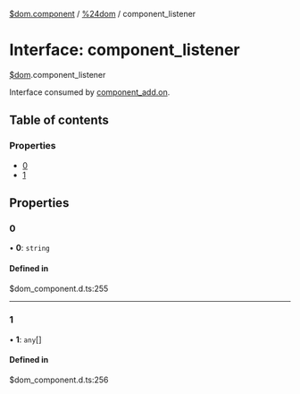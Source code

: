 [$dom.component](../README.md) / [%24dom](../modules/_dom.md) / component_listener

# Interface: component\_listener

[$dom](../modules/_dom.md).component_listener

Interface consumed by [component_add.on](_dom.component_add.md#on).

## Table of contents

### Properties

- [0](_dom.component_listener.md#0)
- [1](_dom.component_listener.md#1)

## Properties

### 0

• **0**: `string`

#### Defined in

$dom_component.d.ts:255

___

### 1

• **1**: `any`[]

#### Defined in

$dom_component.d.ts:256
